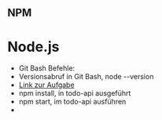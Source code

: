 ## NPM

# Node.js

- Git Bash Befehle:
- Versionsabruf in Git Bash, node --version
- [Link zur Aufgabe](https://github.com/coding-bootcamps-eu/todo-api)
- npm install, in todo-api ausgeführt
- npm start, im todo-api ausführen
- 
